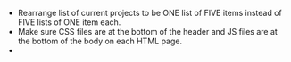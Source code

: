  - Rearrange list of current projects to be ONE list of FIVE items instead of FIVE lists of ONE item each.
 - Make sure CSS files are at the bottom of the header and JS files are at the bottom of the body on each HTML page.
 - 